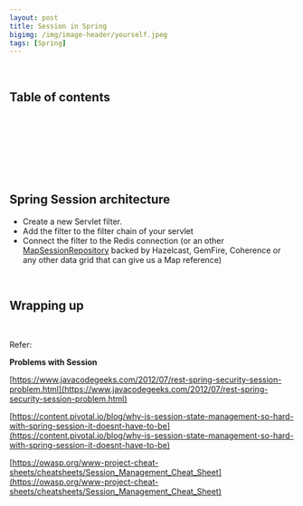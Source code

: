 ```yaml
---
layout: post
title: Session in Spring
bigimg: /img/image-header/yourself.jpeg
tags: [Spring]
---
```





<br>

## Table of contents





<br>

## 






<br>

## 






<br>

## Spring Session architecture

- Create a new Servlet filter.
- Add the filter to the filter chain of your servlet
- Connect the filter to the Redis connection (or an other [MapSessionRepository](https://docs.spring.io/spring-session/docs/1.0.1.RELEASE/reference/html5/#api-mapsessionrepository) backed by Hazelcast, GemFire, Coherence or any other data grid that can give us a Map reference)






<br>

## Wrapping up




<br>

Refer:

**Problems with Session**

[https://www.javacodegeeks.com/2012/07/rest-spring-security-session-problem.html](https://www.javacodegeeks.com/2012/07/rest-spring-security-session-problem.html)

[https://content.pivotal.io/blog/why-is-session-state-management-so-hard-with-spring-session-it-doesnt-have-to-be](https://content.pivotal.io/blog/why-is-session-state-management-so-hard-with-spring-session-it-doesnt-have-to-be)

[https://owasp.org/www-project-cheat-sheets/cheatsheets/Session_Management_Cheat_Sheet](https://owasp.org/www-project-cheat-sheets/cheatsheets/Session_Management_Cheat_Sheet)